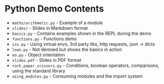 # Python Demo Contents

- `maths/arithmetic.py` - Example of a module
- `slides/` - Slides in Markdown format
- `basics.py` - Contains examples shown in the REPL during the demo
- `functions.py` - Functions demo
- `iss.py` - Using virtual envs, 3rd party libs, http requests, json -> dicts
- `loan.py` - Not demoed but shows the basics in action
- `oo.py` - Object orientation
- `slides.pdf` - Slides in PDF format
- `rock_paper_scissors.py` - Conditions, boolean operators, comparisons, using the standard library
- `using_modules.py` - Consuming modules and the import system
